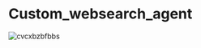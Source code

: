 # Custom_websearch_agent

![cvcxbzbfbbs](https://github.com/Emarhnuel/Custom_websearch_agent/assets/147157655/cfeafda4-b0ce-42cd-8d06-bc368a4e2d3c)
